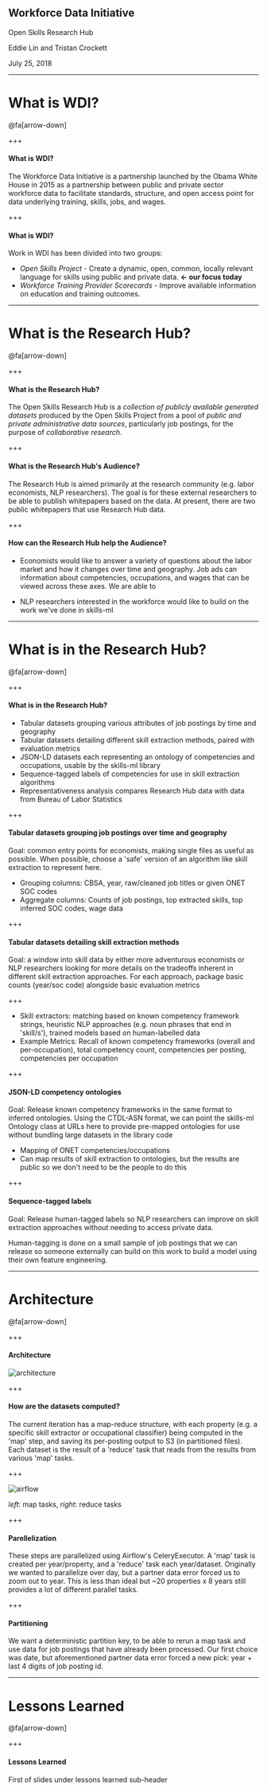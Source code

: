 ## Workforce Data Initiative

Open Skills Research Hub

Eddie Lin and Tristan Crockett

July 25, 2018

---

# What is WDI?

@fa[arrow-down]

+++

#### What is WDI?

The Workforce Data Initiative is a partnership launched by the Obama White House in 2015 as a partnership between public and private sector workforce data to facilitate standards, structure, and open access point for data underlying training, skills, jobs, and wages.

+++

#### What is WDI?

Work in WDI has been divided into two groups:

- *Open Skills Project* - Create a dynamic, open, common, locally relevant language for skills using public and private data. **<- our focus today**
- *Workforce Training Provider Scorecards* - Improve available information on education and training outcomes.

---

# What is the Research Hub?

@fa[arrow-down]

+++

#### What is the Research Hub?

The Open Skills Research Hub is a *collection of publicly available generated datasets* produced by the Open Skills Project from a pool of *public and private administrative data sources*, particularly job postings, for the purpose of *collaborative research*.

+++

#### What is the Research Hub's Audience?

The Research Hub is aimed primarily at the research community (e.g. labor economists, NLP researchers). The goal is for these external researchers to be able to publish whitepapers based on the data. At present, there are two public whitepapers that use Research Hub data.

+++

#### How can the Research Hub help the Audience?

- Economists would like to answer a variety of questions about the labor market and how it changes over time and geography. Job ads can information about competencies, occupations, and wages that can be viewed across these axes. We are able to

- NLP researchers interested in the workforce would like to build on the work we've done in skills-ml

---

# What is in the Research Hub?

@fa[arrow-down]

+++

#### What is in the Research Hub?

- Tabular datasets grouping various attributes of job postings by time and geography
- Tabular datasets detailing different skill extraction methods, paired with evaluation metrics
- JSON-LD datasets each representing an ontology of competencies and occupations, usable by the skills-ml library
- Sequence-tagged labels of competencies for use in skill extraction algorithms
- Representativeness analysis compares Research Hub data with data from Bureau of Labor Statistics

+++

#### Tabular datasets grouping job postings over time and geography

Goal: common entry points for economists, making single files as useful as possible. When possible, choose a 'safe' version of an algorithm like skill extraction to represent here.

- Grouping columns: CBSA, year, raw/cleaned job titles or given ONET SOC codes
- Aggregate columns: Counts of job postings, top extracted skills, top inferred SOC codes, wage data

+++

#### Tabular datasets detailing skill extraction methods

Goal: a window into skill data by either more adventurous economists or NLP researchers looking for more details on the tradeoffs inherent in different skill extraction approaches. For each approach, package basic counts (year/soc code) alongside basic evaluation metrics

+++

- Skill extractors: matching based on known competency framework strings, heuristic NLP approaches (e.g. noun phrases that end in 'skill/s'), trained models based on human-labelled data
- Example Metrics: Recall of known competency frameworks (overall and per-occupation), total competency count, competencies per posting, competencies per occupation

+++

#### JSON-LD competency ontologies

Goal: Release known competency frameworks in the same format to inferred ontologies. Using the CTDL-ASN format, we can point the skills-ml Ontology class at URLs here to provide pre-mapped ontologies for use without bundling large datasets in the library code

- Mapping of ONET competencies/occupations
- Can map results of skill extraction to ontologies, but the results are public so we don't need to be the people to do this

+++

#### Sequence-tagged labels

Goal: Release human-tagged labels so NLP researchers can improve on skill extraction approaches without needing to access private data.

Human-tagging is done on a small sample of job postings that we can release so someone externally can build on this work to build a model using their own feature engineering.

---

# Architecture

@fa[arrow-down]

+++

#### Architecture

![architecture](images/research-hub-architecture.png)

+++

#### How are the datasets computed?

The current iteration has a map-reduce structure, with each property (e.g. a specific skill extractor or occupational classifier) being computed in the 'map' step, and saving its per-posting output to S3 (in partitioned files). Each dataset is the result of a 'reduce' task that reads from the results from various 'map' tasks.

+++

![airflow](images/airflow.png)

*left*: map tasks, *right*: reduce tasks

+++

#### Parellelization

These steps are parallelized using Airflow's CeleryExecutor. A 'map' task is created per year/property, and a 'reduce' task each year/dataset. Originally we wanted to parallelize over day, but a partner data error forced us to zoom out to year. This is less than ideal but ~20 properties x 8 years still provides a lot of different parallel tasks.

+++

#### Partitioning

We want a deterministic partition key, to be able to rerun a map task and use data for job postings that have already been processed. Our first choice was date, but aforementioned partner data error forced a new pick: year + last 4 digits of job posting id.

---

# Lessons Learned

@fa[arrow-down]

+++

#### Lessons Learned

First of slides under lessons learned sub-header
